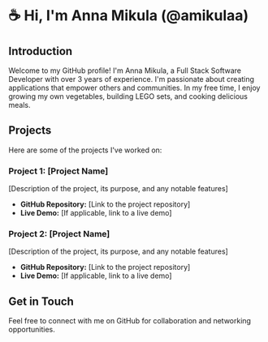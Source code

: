 # ☕️ Hi, I'm Anna Mikula (@amikulaa)

## Introduction

Welcome to my GitHub profile! I'm Anna Mikula, a Full Stack Software Developer with over 3 years of experience. I'm passionate about creating applications that empower others and communities. In my free time, I enjoy growing my own vegetables, building LEGO sets, and cooking delicious meals.

## Projects

Here are some of the projects I've worked on:

### Project 1: [Project Name]

[Description of the project, its purpose, and any notable features]

- **GitHub Repository:** [Link to the project repository]
- **Live Demo:** [If applicable, link to a live demo]

### Project 2: [Project Name]

[Description of the project, its purpose, and any notable features]

- **GitHub Repository:** [Link to the project repository]
- **Live Demo:** [If applicable, link to a live demo]

## Get in Touch

Feel free to connect with me on GitHub for collaboration and networking opportunities.
